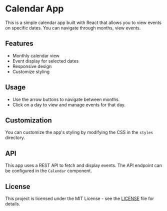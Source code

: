 # Calendar App


This is a simple calendar app built with React that allows you to view events on specific dates. You can navigate through months, view events.

## Features

- Monthly calendar view
- Event display for selected dates
- Responsive design
- Customize styling

## Usage

- Use the arrow buttons to navigate between months.
- Click on a day to view and manage events for that day.

## Customization

You can customize the app's styling by modifying the CSS in the `styles` directory.

## API

This app uses a REST API to fetch and display events. The API endpoint can be configured in the `Calendar` component.

## License

This project is licensed under the MIT License - see the [LICENSE](LICENSE) file for details.
